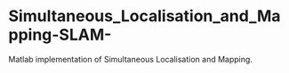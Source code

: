 # Simultaneous_Localisation_and_Mapping-SLAM-
Matlab implementation of Simultaneous Localisation and Mapping.

